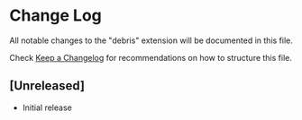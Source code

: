 # Change Log

All notable changes to the "debris" extension will be documented in this file.

Check [Keep a Changelog](http://keepachangelog.com/) for recommendations on how to structure this file.

## [Unreleased]

- Initial release